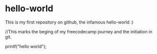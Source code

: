 # hello-world
This is my first repository on github, the infamous hello-world :)

//This marks the beging of my freecodecamp journey and the initiation in git.

printf("hello world"); 
